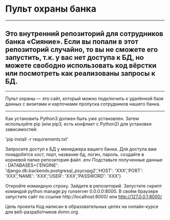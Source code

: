 # Пульт охраны банка
***
## Это внутренний репозиторий для сотрудников банка «Сияние». Если вы попали в этот репозиторий случайно, то вы не сможете его запустить, т.к. у вас нет доступа к БД, но можете свободно использовать код вёрстки или посмотреть как реализованы запросы к БД.
***
Пульт охраны — это сайт, который можно подключить к удалённой базе данных с визитами и карточками пропуска сотрудников нашего банка.
***
Как установить
Python3 должен быть уже установлен. Затем используйте pip (или pip3, есть конфликт с Python2) для установки зависимостей:

'pip install -r requirements.txt'

Запросите доступ к БД у менеджера вашего банка. Для доступа вам понадобятся хост, порт, название бд, логин, пароль.
создайте в корневой папке репозитория файл .env
Подставьте полученные данные :
DATABASES={'ENGINE': 'django.db.backends.postgresql_psycopg2','HOST': 'XXX','PORT': 'XXX','NAME': 'XXX','USER': 'XXX','PASSWORD': 'XXX'}

Откройте командную строку.
Зайдите в репозиторий.
Запустите скрипт командой python manage.py runserver 0.0.0.0:8000.
В своём браузере запустите сайт по ссылке http://localhost:8000/ или http://127.0.0.1:8000/

Цель проекта
Код написан в образовательных целях на онлайн-курсе для веб-разработчиков dvmn.org.
